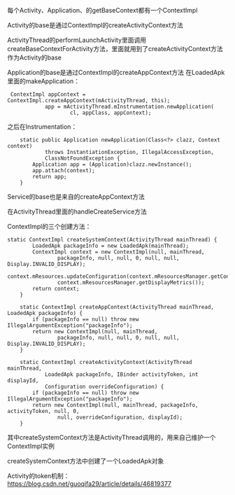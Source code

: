 每个Activity、Application、的getBaseContext都有一个ContextImpl

Activity的base是通过ContextImpl的createActivityContext方法

ActivityThread的performLaunchActivity里面调用createBaseContextForActivity方法，里面就用到了createActivityContext方法作为Activity的base



Application的base是通过ContextImpl的createAppContext方法
在LoadedApk里面的makeApplication：
```
 ContextImpl appContext = ContextImpl.createAppContext(mActivityThread, this);
            app = mActivityThread.mInstrumentation.newApplication(
                    cl, appClass, appContext);

```

之后在Instrumentation：
```
    static public Application newApplication(Class<?> clazz, Context context)
            throws InstantiationException, IllegalAccessException,
            ClassNotFoundException {
        Application app = (Application)clazz.newInstance();
        app.attach(context);
        return app;
    }
```


Service的base也是来自的createAppContext方法

在ActivityThread里面的handleCreateService方法



ContextImpl的三个创建方法：
```
static ContextImpl createSystemContext(ActivityThread mainThread) {
        LoadedApk packageInfo = new LoadedApk(mainThread);
        ContextImpl context = new ContextImpl(null, mainThread,
                packageInfo, null, null, 0, null, null, Display.INVALID_DISPLAY);
        context.mResources.updateConfiguration(context.mResourcesManager.getConfiguration(),
                context.mResourcesManager.getDisplayMetrics());
        return context;
    }

    static ContextImpl createAppContext(ActivityThread mainThread, LoadedApk packageInfo) {
        if (packageInfo == null) throw new IllegalArgumentException("packageInfo");
        return new ContextImpl(null, mainThread,
                packageInfo, null, null, 0, null, null, Display.INVALID_DISPLAY);
    }

    static ContextImpl createActivityContext(ActivityThread mainThread,
            LoadedApk packageInfo, IBinder activityToken, int displayId,
            Configuration overrideConfiguration) {
        if (packageInfo == null) throw new IllegalArgumentException("packageInfo");
        return new ContextImpl(null, mainThread, packageInfo, activityToken, null, 0,
                null, overrideConfiguration, displayId);
    }
```
其中createSystemContext方法是ActivityThread调用的，用来自己维护一个ContextImpl实例

createSystemContext方法中创建了一个LoadedApk对象

Activity的token机制：https://blog.csdn.net/guoqifa29/article/details/46819377